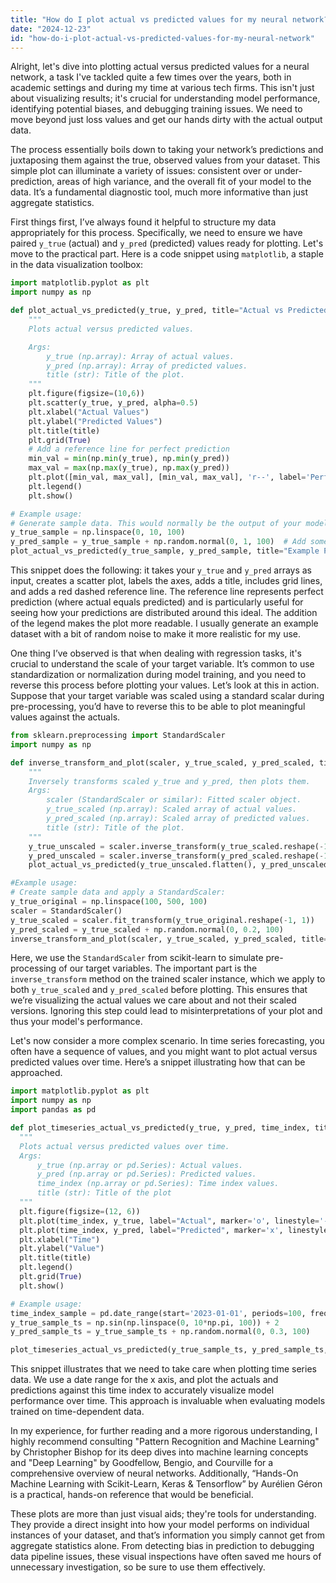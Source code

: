 ```yaml
---
title: "How do I plot actual vs predicted values for my neural network?"
date: "2024-12-23"
id: "how-do-i-plot-actual-vs-predicted-values-for-my-neural-network"
---
```


Alright, let's dive into plotting actual versus predicted values for a neural network, a task I've tackled quite a few times over the years, both in academic settings and during my time at various tech firms. This isn't just about visualizing results; it's crucial for understanding model performance, identifying potential biases, and debugging training issues. We need to move beyond just loss values and get our hands dirty with the actual output data.

The process essentially boils down to taking your network’s predictions and juxtaposing them against the true, observed values from your dataset. This simple plot can illuminate a variety of issues: consistent over or under-prediction, areas of high variance, and the overall fit of your model to the data. It’s a fundamental diagnostic tool, much more informative than just aggregate statistics.

First things first, I’ve always found it helpful to structure my data appropriately for this process. Specifically, we need to ensure we have paired `y_true` (actual) and `y_pred` (predicted) values ready for plotting. Let's move to the practical part. Here is a code snippet using `matplotlib`, a staple in the data visualization toolbox:

```python
import matplotlib.pyplot as plt
import numpy as np

def plot_actual_vs_predicted(y_true, y_pred, title="Actual vs Predicted"):
    """
    Plots actual versus predicted values.

    Args:
        y_true (np.array): Array of actual values.
        y_pred (np.array): Array of predicted values.
        title (str): Title of the plot.
    """
    plt.figure(figsize=(10,6))
    plt.scatter(y_true, y_pred, alpha=0.5)
    plt.xlabel("Actual Values")
    plt.ylabel("Predicted Values")
    plt.title(title)
    plt.grid(True)
    # Add a reference line for perfect prediction
    min_val = min(np.min(y_true), np.min(y_pred))
    max_val = max(np.max(y_true), np.max(y_pred))
    plt.plot([min_val, max_val], [min_val, max_val], 'r--', label='Perfect Prediction')
    plt.legend()
    plt.show()

# Example usage:
# Generate sample data. This would normally be the output of your model
y_true_sample = np.linspace(0, 10, 100)
y_pred_sample = y_true_sample + np.random.normal(0, 1, 100)  # Add some noise to simulate predictions
plot_actual_vs_predicted(y_true_sample, y_pred_sample, title="Example Plot")
```

This snippet does the following: it takes your `y_true` and `y_pred` arrays as input, creates a scatter plot, labels the axes, adds a title, includes grid lines, and adds a red dashed reference line. The reference line represents perfect prediction (where actual equals predicted) and is particularly useful for seeing how your predictions are distributed around this ideal. The addition of the legend makes the plot more readable. I usually generate an example dataset with a bit of random noise to make it more realistic for my use.

One thing I’ve observed is that when dealing with regression tasks, it's crucial to understand the scale of your target variable. It’s common to use standardization or normalization during model training, and you need to reverse this process before plotting your values. Let’s look at this in action. Suppose that your target variable was scaled using a standard scalar during pre-processing, you’d have to reverse this to be able to plot meaningful values against the actuals.

```python
from sklearn.preprocessing import StandardScaler
import numpy as np

def inverse_transform_and_plot(scaler, y_true_scaled, y_pred_scaled, title="Transformed Actual vs Predicted"):
    """
    Inversely transforms scaled y_true and y_pred, then plots them.
    Args:
        scaler (StandardScaler or similar): Fitted scaler object.
        y_true_scaled (np.array): Scaled array of actual values.
        y_pred_scaled (np.array): Scaled array of predicted values.
        title (str): Title of the plot.
    """
    y_true_unscaled = scaler.inverse_transform(y_true_scaled.reshape(-1, 1))
    y_pred_unscaled = scaler.inverse_transform(y_pred_scaled.reshape(-1, 1))
    plot_actual_vs_predicted(y_true_unscaled.flatten(), y_pred_unscaled.flatten(), title=title)

#Example usage:
# Create sample data and apply a StandardScaler:
y_true_original = np.linspace(100, 500, 100)
scaler = StandardScaler()
y_true_scaled = scaler.fit_transform(y_true_original.reshape(-1, 1))
y_pred_scaled = y_true_scaled + np.random.normal(0, 0.2, 100)
inverse_transform_and_plot(scaler, y_true_scaled, y_pred_scaled, title="Unscaled Values Plot")
```

Here, we use the `StandardScaler` from scikit-learn to simulate pre-processing of our target variables. The important part is the `inverse_transform` method on the trained scaler instance, which we apply to both `y_true_scaled` and `y_pred_scaled` before plotting. This ensures that we’re visualizing the actual values we care about and not their scaled versions. Ignoring this step could lead to misinterpretations of your plot and thus your model's performance.

Let's now consider a more complex scenario. In time series forecasting, you often have a sequence of values, and you might want to plot actual versus predicted values over time. Here’s a snippet illustrating how that can be approached.

```python
import matplotlib.pyplot as plt
import numpy as np
import pandas as pd

def plot_timeseries_actual_vs_predicted(y_true, y_pred, time_index, title="Timeseries Actual vs Predicted"):
  """
  Plots actual versus predicted values over time.
  Args:
      y_true (np.array or pd.Series): Actual values.
      y_pred (np.array or pd.Series): Predicted values.
      time_index (np.array or pd.Series): Time index values.
      title (str): Title of the plot
  """
  plt.figure(figsize=(12, 6))
  plt.plot(time_index, y_true, label="Actual", marker='o', linestyle='-')
  plt.plot(time_index, y_pred, label="Predicted", marker='x', linestyle='--')
  plt.xlabel("Time")
  plt.ylabel("Value")
  plt.title(title)
  plt.legend()
  plt.grid(True)
  plt.show()

# Example usage:
time_index_sample = pd.date_range(start='2023-01-01', periods=100, freq='D')
y_true_sample_ts = np.sin(np.linspace(0, 10*np.pi, 100)) + 2
y_pred_sample_ts = y_true_sample_ts + np.random.normal(0, 0.3, 100)

plot_timeseries_actual_vs_predicted(y_true_sample_ts, y_pred_sample_ts, time_index_sample, "Time Series Example")
```
This snippet illustrates that we need to take care when plotting time series data. We use a date range for the x axis, and plot the actuals and predictions against this time index to accurately visualize model performance over time. This approach is invaluable when evaluating models trained on time-dependent data.

In my experience, for further reading and a more rigorous understanding, I highly recommend consulting "Pattern Recognition and Machine Learning" by Christopher Bishop for its deep dives into machine learning concepts and "Deep Learning" by Goodfellow, Bengio, and Courville for a comprehensive overview of neural networks. Additionally, “Hands-On Machine Learning with Scikit-Learn, Keras & Tensorflow” by Aurélien Géron is a practical, hands-on reference that would be beneficial.

These plots are more than just visual aids; they're tools for understanding. They provide a direct insight into how your model performs on individual instances of your dataset, and that’s information you simply cannot get from aggregate statistics alone. From detecting bias in prediction to debugging data pipeline issues, these visual inspections have often saved me hours of unnecessary investigation, so be sure to use them effectively.
